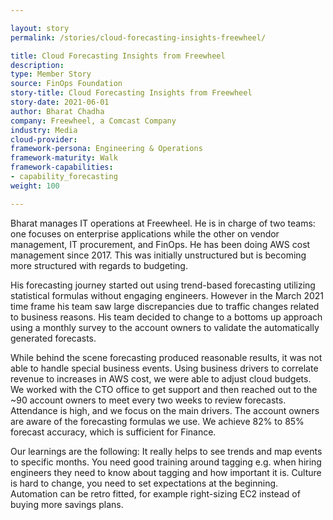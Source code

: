 ```yaml
---

layout: story
permalink: /stories/cloud-forecasting-insights-freewheel/

title: Cloud Forecasting Insights from Freewheel
description:
type: Member Story
source: FinOps Foundation
story-title: Cloud Forecasting Insights from Freewheel
story-date: 2021-06-01
author: Bharat Chadha
company: Freewheel, a Comcast Company
industry: Media
cloud-provider:
framework-persona: Engineering & Operations
framework-maturity: Walk
framework-capabilities:
- capability_forecasting
weight: 100

---
```


Bharat manages IT operations at Freewheel. He is in charge of two teams: one focuses on enterprise applications while the other on vendor management, IT procurement, and FinOps. He has been doing AWS cost management since 2017. This was initially unstructured but is becoming more structured with regards to budgeting.

His forecasting journey started out using trend-based forecasting utilizing statistical formulas without engaging engineers. However in the March 2021 time frame his team saw large discrepancies due to traffic changes related to business reasons. His team decided to change to a bottoms up approach using a monthly survey to the account owners to validate the automatically generated forecasts.

While behind the scene forecasting produced reasonable results, it was not able to handle special business events. Using business drivers to correlate revenue to increases in AWS cost, we were able to adjust cloud budgets. We worked with the CTO office to get support and then reached out to the ~90 account owners to meet every two weeks to review forecasts. Attendance is high, and we focus on the main drivers. The account owners are aware of the forecasting formulas we use. We achieve 82% to 85% forecast accuracy, which is sufficient for Finance.

Our learnings are the following: It really helps to see trends and map events to specific months. You need good training around tagging e.g. when hiring engineers they need to know about tagging and how important it is. Culture is hard to change, you need to set expectations at the beginning. Automation can be retro fitted, for example right-sizing EC2 instead of buying more savings plans.
